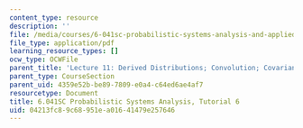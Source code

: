 ```yaml
---
content_type: resource
description: ''
file: /media/courses/6-041sc-probabilistic-systems-analysis-and-applied-probability-fall-2013/04213fc89c68951ea01641479e257646_MIT6_041SCF13_tut06.pdf
file_type: application/pdf
learning_resource_types: []
ocw_type: OCWFile
parent_title: 'Lecture 11: Derived Distributions; Convolution; Covariance and Correlation'
parent_type: CourseSection
parent_uid: 4359e52b-be89-7809-e0a4-c64ed6ae4af7
resourcetype: Document
title: 6.041SC Probabilistic Systems Analysis, Tutorial 6
uid: 04213fc8-9c68-951e-a016-41479e257646
---
```

